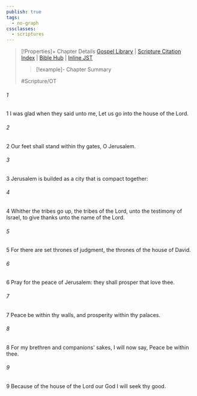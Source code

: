 ```yaml
---
publish: true
tags:
  - no-graph
cssclasses:
  - scriptures
---
```

>[!Properties]+ Chapter Details
>[Gospel Library](https://churchofjesuschrist.org/study/scriptures/ot/ps/122?lang=eng)    |    [Scripture Citation Index](https://scriptures.byu.edu/#0777a::c0777a)    |    [Bible Hub](https://biblehub.com/psalms/122.htm)    |    [Inline JST](https://scripturetoolbox.com/html/ic/Psalms/122.html)
>>[!example]- Chapter Summary
>> 
> 
>
>#Scripture/OT
###### 1
1 I was glad when they said unto me, Let us go into the house of the Lord.
###### 2
2 Our feet shall stand within thy gates, O Jerusalem.
###### 3
3 Jerusalem is builded as a city that is compact together:
###### 4
4 Whither the tribes go up, the tribes of the Lord, unto the testimony of Israel, to give thanks unto the name of the Lord.
###### 5
5 For there are set thrones of judgment, the thrones of the house of David.
###### 6
6 Pray for the peace of Jerusalem: they shall prosper that love thee.
###### 7
7 Peace be within thy walls, and prosperity within thy palaces.
###### 8
8 For my brethren and companions' sakes, I will now say, Peace be within thee.
###### 9
9 Because of the house of the Lord our God I will seek thy good.

